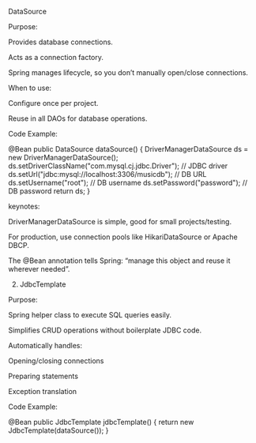DataSource

Purpose:

Provides database connections.

Acts as a connection factory.

Spring manages lifecycle, so you don’t manually open/close connections.

When to use:

Configure once per project.

Reuse in all DAOs for database operations.

Code Example:

@Bean
public DataSource dataSource() {
DriverManagerDataSource ds = new DriverManagerDataSource();
ds.setDriverClassName("com.mysql.cj.jdbc.Driver"); // JDBC driver
ds.setUrl("jdbc:mysql://localhost:3306/musicdb");  // DB URL
ds.setUsername("root");                             // DB username
ds.setPassword("password");                         // DB password
return ds;
}


keynotes:

DriverManagerDataSource is simple, good for small projects/testing.

For production, use connection pools like HikariDataSource or Apache DBCP.

The @Bean annotation tells Spring: “manage this object and reuse it wherever needed”.

2. JdbcTemplate

Purpose:

Spring helper class to execute SQL queries easily.

Simplifies CRUD operations without boilerplate JDBC code.

Automatically handles:

Opening/closing connections

Preparing statements

Exception translation

Code Example:

@Bean
public JdbcTemplate jdbcTemplate() {
return new JdbcTemplate(dataSource());
}